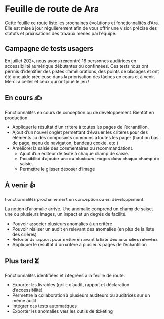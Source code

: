 # Feuille de route de Ara

<p class="fr-text--lg">Cette feuille de route liste les prochaines évolutions et fonctionnalités d’Ara. Elle est mise à jour régulièrement afin de vous offrir une vision précise des statuts et priorisations des travaux menés par l’équipe.</p>

## Campagne de tests usagers
En juillet 2024, nous avons rencontré 16 personnes auditrices en accessibilité numérique débutantes ou confirmées.
Ces tests nous ont permis d’identifier des pistes d’améliorations, des points de blocages et ont été une aide précieuse dans la priorisation des tâches en cours et à venir. Merci à celles et ceux qui ont joué le jeu !

## En cours <span aria-hidden="true">✍</span>
<p class="fr-text--sm mention-grey">Fonctionnalités en cours de conception ou de développement. Bientôt en production.</p>

* Appliquer le résultat d’un critère à toutes les pages de l’échantillon.
* Ajout d’un nouvel onglet permettant d’évaluer les critères pour des éléments ou des composants communs à toutes les pages (haut ou bas de page, menu de navigation, bandeau cookie, etc.)
* Améliorer la saisie des commentaires ou recommandations.
  * Ajout d’un éditeur de texte à chaque champ de saisie.
  * Possibilité d’ajouter une ou plusieurs images dans chaque champ de saisie.
  * Permettre le glisser déposer d’image

## À venir <span aria-hidden="true">👍</span>
<p class="fr-text--sm mention-grey">Fonctionnalités prochainement en conception ou en développement.</p>

La notion d’anomalie arrive. Une anomalie comprend un champ de saise, une ou plusieurs images, un impact et un degrès de facilité. 
* Pouvoir associer plusieurs anomalies à un critère
* Pouvoir réaliser un audit en relevant des anomalies (en plus de la liste des crières)
* Refonte du rapport pour mettre en avant la liste des anomalies relevées
* Appliquer le résultat d'un critère à plusieurs pages de l’échantillon


## Plus tard <span aria-hidden="true">⏳</span>
<p class="fr-text--sm mention-grey">Fonctionnalités identifiées et intégrées à la feuille de route.</p>

* Exporter les livrables (grille d’audit, rapport et déclaration d’accessibilité)
* Permettre la collaboration à plusieurs auditeurs ou auditrices sur un même audit
* Intégrer des tests automatiques
* Exporter les anomalies vers les outils de ticketing


